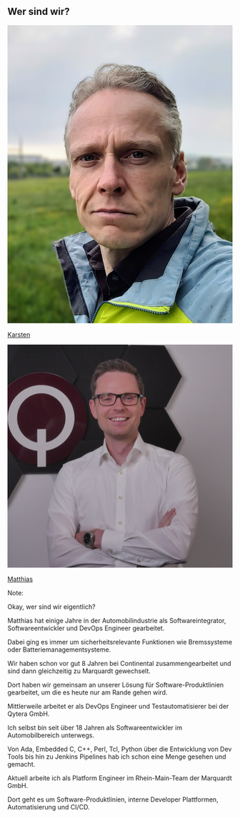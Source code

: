 ## Wer sind wir?

<div>
<img src="images/karsten.jpg">

[Karsten](https://www.linkedin.com/in/karnangue/)
</div> <!-- .element: style="float: left; width: 30%" -->

<div>
<img src="images/matthias.png">

[Matthias](https://www.linkedin.com/in/matthias-eggert-b7939a18a/)
</div> <!-- .element: style="float: right; width: 40%;" -->

Note:

Okay, wer sind wir eigentlich?

Matthias hat einige Jahre in der Automobilindustrie als Softwareintegrator, Softwareentwickler und DevOps Engineer gearbeitet.

Dabei ging es immer um sicherheitsrelevante Funktionen wie Bremssysteme oder Batteriemanagementsysteme.

Wir haben schon vor gut 8 Jahren bei Continental zusammengearbeitet und sind dann gleichzeitig zu Marquardt gewechselt.

Dort haben wir gemeinsam an unserer Lösung für Software-Produktlinien gearbeitet, um die es heute nur am Rande gehen wird.

Mittlerweile arbeitet er als DevOps Engineer und Testautomatisierer bei der Qytera GmbH.

Ich selbst bin seit über 18 Jahren als Softwareentwickler im Automobilbereich unterwegs.

Von Ada, Embedded C, C++, Perl, Tcl, Python über die Entwicklung von Dev Tools bis hin zu Jenkins Pipelines hab ich schon eine Menge gesehen und gemacht.

Aktuell arbeite ich als Platform Engineer im Rhein-Main-Team der Marquardt GmbH.

Dort geht es um Software-Produktlinien, interne Developer Plattformen, Automatisierung und CI/CD.
